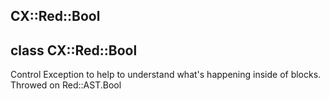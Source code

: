 CX::Red::Bool
-------------

class CX::Red::Bool
-------------------

Control Exception to help to understand what's happening inside of blocks. Throwed on Red::AST.Bool

